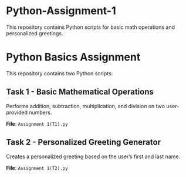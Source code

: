 # Python-Assignment-1
This repository contains Python scripts for basic math operations and personalized greetings.
# Python Basics Assignment

This repository contains two Python scripts:

## Task 1 - Basic Mathematical Operations
Performs addition, subtraction, multiplication, and division on two user-provided numbers.

**File**: `Assignment 1(T1).py`

## Task 2 - Personalized Greeting Generator
Creates a personalized greeting based on the user’s first and last name.

**File**: `Assignment 1(T2).py`

